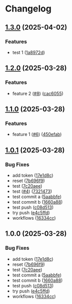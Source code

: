 # Changelog

## [1.3.0](https://github.com/tonywu0821/release-pls-checking/compare/v1.2.0...v1.3.0) (2025-04-02)


### Features

* test 1 ([1a8972d](https://github.com/tonywu0821/release-pls-checking/commit/1a8972deef216ac263d5f5e78b4c8d7852311263))

## [1.2.0](https://github.com/tonywu0821/release-pls-checking/compare/v1.1.0...v1.2.0) (2025-03-28)


### Features

* feature 2 ([#8](https://github.com/tonywu0821/release-pls-checking/issues/8)) ([cac6055](https://github.com/tonywu0821/release-pls-checking/commit/cac60555067627d9e7f7c2b96ad36cb8259212f4))

## [1.1.0](https://github.com/tonywu0821/release-pls-checking/compare/v1.0.1...v1.1.0) (2025-03-28)


### Features

* feature 1 ([#6](https://github.com/tonywu0821/release-pls-checking/issues/6)) ([450efab](https://github.com/tonywu0821/release-pls-checking/commit/450efabb2ab09411898f62496ab9d8ef3e32ae23))

## [1.0.1](https://github.com/tonywu0821/release-pls-checking/compare/v1.0.0...v1.0.1) (2025-03-28)


### Bug Fixes

* add token ([17e1d8c](https://github.com/tonywu0821/release-pls-checking/commit/17e1d8ca6167607f63c76b80a1a09ffe22e82fc0))
* reset ([7b696f9](https://github.com/tonywu0821/release-pls-checking/commit/7b696f959fd24ab375f1c44c3797c027463aa387))
* test ([7c20aee](https://github.com/tonywu0821/release-pls-checking/commit/7c20aee300974cbd4cac3c0086b168ba1927ba30))
* test ([#4](https://github.com/tonywu0821/release-pls-checking/issues/4)) ([7321473](https://github.com/tonywu0821/release-pls-checking/commit/73214738e8d578d28abdb0a5ef73b5014cb305cf))
* test commit a ([5aabbfe](https://github.com/tonywu0821/release-pls-checking/commit/5aabbfe534a0ba485b324e38a9e37c19f61bc748))
* test commit b ([1660a88](https://github.com/tonywu0821/release-pls-checking/commit/1660a88ca03b243025c400eaa04fa8212c62e588))
* test push ([c08d513](https://github.com/tonywu0821/release-pls-checking/commit/c08d5133853383e578fc22b0aad6c9d2c3ef3faf))
* try push ([e4c5ffd](https://github.com/tonywu0821/release-pls-checking/commit/e4c5ffded4c757a0e3d7f1df0b7f11fbae006567))
* workflows ([16334cc](https://github.com/tonywu0821/release-pls-checking/commit/16334cc586ba7e1997cd148716c44ba4ec9fbc43))

## 1.0.0 (2025-03-28)


### Bug Fixes

* add token ([17e1d8c](https://github.com/tonywu0821/release-pls-checking/commit/17e1d8ca6167607f63c76b80a1a09ffe22e82fc0))
* reset ([7b696f9](https://github.com/tonywu0821/release-pls-checking/commit/7b696f959fd24ab375f1c44c3797c027463aa387))
* test ([7c20aee](https://github.com/tonywu0821/release-pls-checking/commit/7c20aee300974cbd4cac3c0086b168ba1927ba30))
* test commit a ([5aabbfe](https://github.com/tonywu0821/release-pls-checking/commit/5aabbfe534a0ba485b324e38a9e37c19f61bc748))
* test commit b ([1660a88](https://github.com/tonywu0821/release-pls-checking/commit/1660a88ca03b243025c400eaa04fa8212c62e588))
* test push ([c08d513](https://github.com/tonywu0821/release-pls-checking/commit/c08d5133853383e578fc22b0aad6c9d2c3ef3faf))
* try push ([e4c5ffd](https://github.com/tonywu0821/release-pls-checking/commit/e4c5ffded4c757a0e3d7f1df0b7f11fbae006567))
* workflows ([16334cc](https://github.com/tonywu0821/release-pls-checking/commit/16334cc586ba7e1997cd148716c44ba4ec9fbc43))
